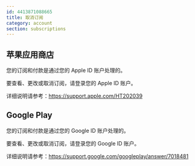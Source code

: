 ```yaml
---
id: 4413871088665
title: 取消订阅
category: account
section: subscriptions
---
```

## 苹果应用商店

您的订阅和付款是通过您的 Apple ID 账户处理的。

要查看、更改或取消订阅，请登录您的 Apple ID 账户。

详细说明请参考：<https://support.apple.com/HT202039>

## Google Play

您的订阅和付款是通过您的 Google ID 账户处理的。

要查看、更改或取消订阅，请登录您的 Google ID 账户。

详细说明请参考：<https://support.google.com/googleplay/answer/7018481>

